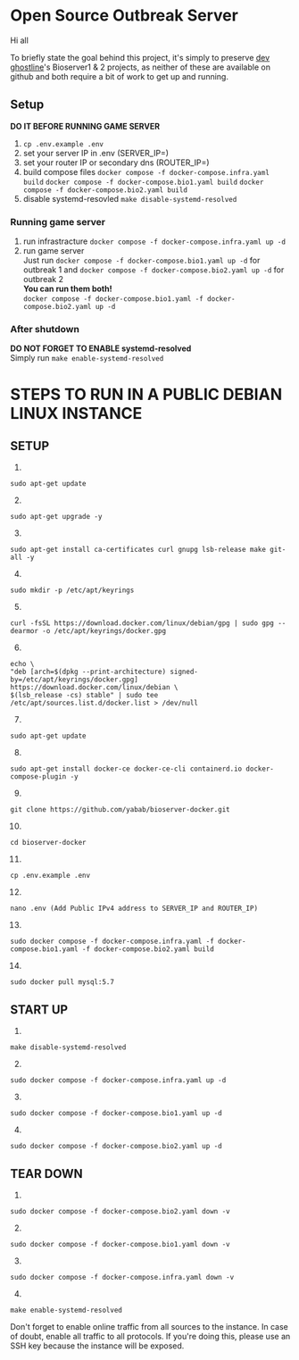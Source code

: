 # Open Source Outbreak Server

Hi all

To briefly state the goal behind this project, it's simply to preserve [dev ghostline](https://gitlab.com/users/gh0stl1ne/projects)'s Bioserver1 & 2 projects, as neither of these are available on github and both require a bit of work to get up and running.

## Setup
**DO IT BEFORE RUNNING GAME SERVER**
1. `cp .env.example .env`
2. set your server IP in .env (SERVER_IP=)
3. set your router IP or secondary dns (ROUTER_IP=)
4. build compose files 
    `docker compose -f docker-compose.infra.yaml build`
    `docker compose -f docker-compose.bio1.yaml build`
    `docker compose -f docker-compose.bio2.yaml build`
5. disable systemd-resovled `make disable-systemd-resolved`

### Running game server
1. run infrastracture `docker compose -f docker-compose.infra.yaml up -d`
2. run game server\
Just run `docker compose -f docker-compose.bio1.yaml up -d` for outbreak 1 and `docker compose -f docker-compose.bio2.yaml up -d` for outbreak 2\
**You can run them both!**\
`docker compose -f docker-compose.bio1.yaml -f docker-compose.bio2.yaml up -d`

### After shutdown
**DO NOT FORGET TO ENABLE systemd-resolved**\
Simply run `make enable-systemd-resolved`

# STEPS TO RUN IN A PUBLIC DEBIAN LINUX INSTANCE

## SETUP

1.
```
sudo apt-get update
```

2.
```
sudo apt-get upgrade -y
```

3.
```
sudo apt-get install ca-certificates curl gnupg lsb-release make git-all -y
```

4.
```
sudo mkdir -p /etc/apt/keyrings
```

5.
```
curl -fsSL https://download.docker.com/linux/debian/gpg | sudo gpg --dearmor -o /etc/apt/keyrings/docker.gpg
```

6.
```
echo \
"deb [arch=$(dpkg --print-architecture) signed-by=/etc/apt/keyrings/docker.gpg] https://download.docker.com/linux/debian \
$(lsb_release -cs) stable" | sudo tee /etc/apt/sources.list.d/docker.list > /dev/null
```

7.
```
sudo apt-get update
```

8.
```
sudo apt-get install docker-ce docker-ce-cli containerd.io docker-compose-plugin -y
```

9.
```
git clone https://github.com/yabab/bioserver-docker.git
```

10.
```
cd bioserver-docker
```

11.
```
cp .env.example .env
```

12.
```
nano .env (Add Public IPv4 address to SERVER_IP and ROUTER_IP)
```

13.
```
sudo docker compose -f docker-compose.infra.yaml -f docker-compose.bio1.yaml -f docker-compose.bio2.yaml build
```

14.
```
sudo docker pull mysql:5.7
```

## START UP

1.
```
make disable-systemd-resolved
```

2.
```
sudo docker compose -f docker-compose.infra.yaml up -d
```

3.
```
sudo docker compose -f docker-compose.bio1.yaml up -d
```

4.
```
sudo docker compose -f docker-compose.bio2.yaml up -d
```

## TEAR DOWN

1.
```
sudo docker compose -f docker-compose.bio2.yaml down -v
```

2.
```
sudo docker compose -f docker-compose.bio1.yaml down -v
```

3.
```
sudo docker compose -f docker-compose.infra.yaml down -v
```

4.
```
make enable-systemd-resolved
```

Don't forget to enable online traffic from all sources to the instance. In case of doubt, enable all traffic to all protocols. If you're doing this, please use an SSH key because the instance will be exposed.